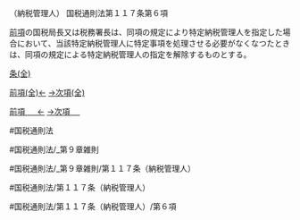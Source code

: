 （納税管理人）
国税通則法第１１７条第６項

[前項](国税通則法＿＿＿＿＿第１１７条第５項)の国税局長又は税務署長は、同項の規定により特定納税管理人を指定した場合において、当該特定納税管理人に特定事項を処理させる必要がなくなつたときは、同項の規定による特定納税管理人の指定を解除するものとする。

[条(全)](国税通則法＿＿＿＿＿第１１７条_.md)

[前項(全)←](国税通則法＿＿＿＿＿第１１７条第５項_.md)    [→次項(全)](国税通則法＿＿＿＿＿第１１７条第７項_.md)

[前項 　 ←](国税通則法＿＿＿＿＿第１１７条第５項.md)    [→次項 　 ](国税通則法＿＿＿＿＿第１１７条第７項.md)



#国税通則法

#国税通則法/_第９章雑則

#国税通則法/_第９章雑則/第１１７条（納税管理人）

#国税通則法/第１１７条（納税管理人）

#国税通則法/第１１７条（納税管理人）/第６項

